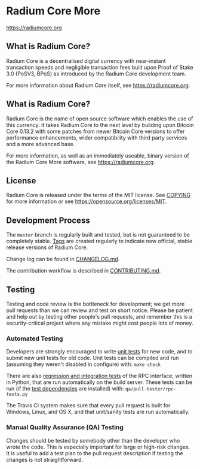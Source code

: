 Radium Core More
=====================================

https://radiumcore.org

What is Radium Core?
----------------

Radium Core is a decentralised digital currency with near-instant transaction speeds and negligible transaction fees built upon Proof of Stake 3.0 (PoSV3, BPoS) as
introduced by the Radium Core development team.

For more information about Radium Core itself, see https://radiumcore.org.

What is Radium Core?
----------------

Radium Core is the name of open source software which enables the use of this currency. It takes Radium Core to the next level by building upon
Bitcoin Core 0.13.2 with some patches from newer Bitcoin Core versions to offer performance enhancements, wider compatibility with third party services and a more advanced base.

For more information, as well as an immediately useable, binary version of the Radium Core More software, see https://radiumcore.org.

License
-------

Radium Core is released under the terms of the MIT license. See [COPYING](COPYING) for more
information or see https://opensource.org/licenses/MIT.

Development Process
-------------------

The `master` branch is regularly built and tested, but is not guaranteed to be
completely stable. [Tags](<>) are created
regularly to indicate new official, stable release versions of Radium Core.

Change log can be found in [CHANGELOG.md](CHANGELOG.md).

The contribution workflow is described in [CONTRIBUTING.md](CONTRIBUTING.md).



Testing
-------

Testing and code review is the bottleneck for development; we get more pull
requests than we can review and test on short notice. Please be patient and help out by testing
other people's pull requests, and remember this is a security-critical project where any mistake might cost people
lots of money.

### Automated Testing

Developers are strongly encouraged to write [unit tests](/doc/unit-tests.md) for new code, and to
submit new unit tests for old code. Unit tests can be compiled and run
(assuming they weren't disabled in configure) with: `make check`

There are also [regression and integration tests](/qa) of the RPC interface, written
in Python, that are run automatically on the build server.
These tests can be run (if the [test dependencies](/qa) are installed) with: `qa/pull-tester/rpc-tests.py`

The Travis CI system makes sure that every pull request is built for Windows, Linux, and OS X, and that unit/sanity tests are run automatically.

### Manual Quality Assurance (QA) Testing

Changes should be tested by somebody other than the developer who wrote the
code. This is especially important for large or high-risk changes. It is useful
to add a test plan to the pull request description if testing the changes is
not straightforward.
